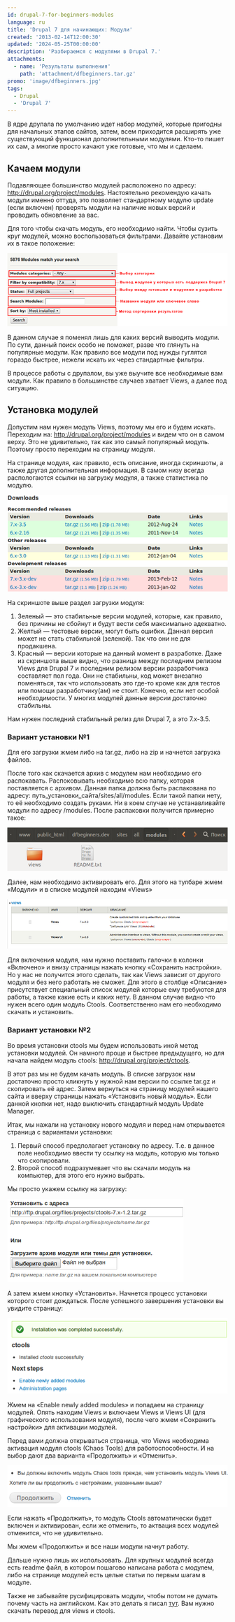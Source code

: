 ```yaml
---
id: drupal-7-for-beginners-modules
language: ru
title: 'Drupal 7 для начинающих: Модули'
created: '2013-02-14T12:00:30'
updated: '2024-05-25T00:00:00'
description: 'Разбираемся с модулями в Drupal 7.'
attachments:
  - name: 'Результаты выполнения'
    path: 'attachment/dfbeginners.tar.gz'
promo: 'image/dfbeginners.jpg'
tags:
  - Drupal
  - 'Drupal 7'
---
```


В ядре друпала по умолчанию идет набор модулей, которые пригодны для начальных
этапов сайтов, затем, всем приходится расширять уже существующий функционал
дополнительными модулями. Кто-то пишет их сам, а многие просто качают уже
готовые, что мы и сделаем.

## Качаем модули

Подавляющее большинство модулей расположено по
адресу: <http://drupal.org/project/modules>. Настоятельно рекомендую качать
модули именно оттуда, это позволяет стандартному модулю update (если включен)
проверять модули на наличие новых версий и проводить обновление за вас.

Для того чтобы скачать модуль, его необходимо найти. Чтобы сузить круг модулей,
можно воспользоваться фильтрами. Давайте установим их в такое положение:

![Фильтр модулей.](image/1.png)

В данном случае я поменял лишь для каких версий выводить модули. По сути, данный
поиск особо не поможет, разве что глянуть на популярные модули. Как правило все
модули под нужды гуглятся гораздо быстрее, нежели искать их через стандартные
фильтры.

В процессе работы с друпалом, вы уже выучите все необходимые вам модули. Как
правило в большинстве случаев хватает Views, а далее под ситуацию.

## Установка модулей

Допустим нам нужен модуль Views, поэтому мы его и будем искать. Переходим
на: <http://drupal.org/project/modules> и видем что он в самом верху. Это не
удивительно, так как это самый популярный модуль. Поэтому просто переходим на
страницу модуля.

На странице модуля, как правило, есть описание, иногда скриншоты, а также другая
дополнительная информация. В самом низу всегда распологаются ссылки на загрузку
модуля, а также статистика по модулю.

![Загрузка модуля.](image/2.png)

На скриншоте выше раздел загрузки модуля:

1. Зеленый — это стабильные версии модулей, которые, как правило, без причины не
   сбойнут и будут вести себя максимально адекватно.
2. Желтый — тестовые версии, могут быть ошибки. Данная версия может не стать
   стабильной (зеленой). Так что они не для продакшена.
3. Красный — версии которые на данный момент в разработке. Даже из скриншота
   выше видно, что разница между последним релизом Views для Drupal 7 и
   последним релизом версии разработчика составляет пол года. Они не стабильны,
   код может внезапно поменяться, так что использовать это где-то кроме как для
   тестов или помощи разработчику(ам) не стоит. Конечно, если нет особой
   необходимости. У многих модулей данные версии достаточно стабильны.

Нам нужен последний стабильный релиз для Drupal 7, а это 7.x-3.5.

### Вариант установки №1

Для его загрузки жмем либо на tar.gz, либо на zip и начнется загрузка файлов.

После того как скачается архив с модулем нам необходимо его распокавать.
Распоковывать необходимо всю папку, которая поставляется с архивом. Данная папка
должна быть распакована по адресу: путь_установки_сайта/sites/all/modules.
Если такой папки нету, то её необходимо создать руками. Ни в коем случае не
устанавливайте модули по адресу /modules. После распаковки получится примерно
такое:

![Модуль в папке.](image/3.png)

Далее, нам необходимо активировать его. Для этого на тулбаре жмем «Модули» и в
списке модулей находим «Views»

![Активация модуля.](image/4.png)

Для включения модуля, нам нужно поставить галочки в колонки «Включено» и внизу
страницы нажать кнопку «Сохранить настройки». Но у нас не получится этого
сделать, так как Views зависит от другого модуля и без него работать не сможет.
Для этого в столбце «Описание» присутствует специальный список модулей которые
ему требуются для работы, а также какие есть и каких нету. В данном случае видно
что нужен всего один модуль Ctools. Соответственно нам его необходимо скачать и
установить.

### Вариант установки №2

Во время установки ctools мы будем использовать иной метод установки модулей. Он
намного проще и быстрее предыдущего, но для начала найдем модуль
ctools: <http://drupal.org/project/ctools>.

В этот раз мы не будем качать модуль. В списке загрузок нам достаточно просто
кликнуть у нужной нам версии по ссылке tar.gz и скопировать её адрес. Затем
вернуться на страницу модулей нашего сайта и вверху страницы нажать «Установить
новый модуль». Если данной кнопки нет, надо выключить стандартный модуль Update
Manager.

Итак, мы нажали на установку нового модуля и перед нам открывается страница с
вариантами установки:

1. Первый способ предполагает установку по адресу. Т.е. в данное поле необходимо
   ввести ту ссылку на модуль, которую мы только что скопировали.
2. Второй способ подразумевает что вы скачали модуль на компьютер, для этого его
   нужно выбрать.

Мы просто укажем ссылку на загрузку:

![Автоматическая установка модулей.](image/5.png)

А затем жмем кнопку «Установить». Начнется процесс установки которого стоит
дождаться. После успешного завершения установки вы увидите страницу:

![Успешная установка модуля.](image/6.png)

Жмем на «Enable newly added modules» и попадаем на страницу модулей. Опять
находим Views и включаем Views и Views UI (для графического использования
модуля), после чего жмем «Сохранить настройки» для активации модулей.

Перед вами должна открываться страница, что Views необходима активация модуля
ctools (Chaos Tools) для работоспособности. И на выбор дают два варианта
«Продолжить» и «Отменить».

![Включение зависимых модулей.](image/7.png)

Если нажать «Продолжить», то модуль Ctools автоматически будет включен и
активирован, если же отменить, то актвация всех модулей отменится, что не
удивительно.

Мы жмем «Продолжить» и все наши модули начнут работу.

Дальше нужно лишь их использовать. Для крупных модулей всегда есть readme файл,
в котором пошагово написана работа с модулем, либо на странице модулей есть
целые статьи по первым шагам в модуле.

Также не забывайте русифицировать модули, чтобы потом не думать почему часть на
английском. Как это делать я писал [тут][drupal-7-for-beginners-translating-drupal]. Вам нужно скачать
перевод для views и ctools.

[drupal-7-for-beginners-translating-drupal]: ../../../../2013/01/24/drupal-7-for-beginners-translating-drupal/index.ru.md
